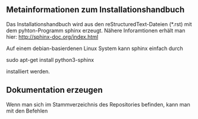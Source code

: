 Metainformationen zum Installationshandbuch
-------------------------------------------

Das Installationshandbuch wird aus den reStructuredText-Dateien (*.rst)
mit dem pyhton-Programm sphinx erzeugt. Nähere Inforamtionen erhält man 
hier: http://sphinx-doc.org/index.html

Auf einem debian-basierdenen Linux System kann sphinx einfach 
durch 

sudo apt-get install python3-sphinx

installiert werden.

Dokumentation erzeugen
----------------------

Wenn man sich im Stammverzeichnis des Repositories befinden, kann man mit den Befehlen

